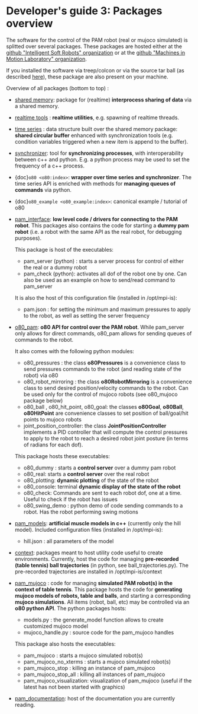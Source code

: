 # Developer's guide 3: Packages overview


The software for the control of the PAM robot (real or mujoco simulated) is splitted over several packages.
These packages are hosted either at the [github "Intelligent Soft Robots" organization](https://github.com/intelligent-soft-robots)
or at the [github "Machines in Motion Laboratory" organization](https://github.com/machines-in-motion).

If you installed the software via treep/colcon or via the source tar ball (as described [here](A1_overview_and_installation)), these package are also present on your machine.

Overview of all packages (bottom to top) :

- [shared memory](https://github.com/machines-in-motion/shared_memory): package for (realtime) **interprocess sharing of data** via a shared memory.

- [realtime tools](https://github.com/machines-in-motion/real_time_tools) : **realtime utilities**, e.g. spawning of realtime threads.

- [time series](https://github.com/machines-in-motion/time_series) : data structure built over the shared memory package: **shared circular buffer** enhanced with synchronization tools (e.g. condition variables triggered when a new item is append to the buffer).

- [synchronizer](https://github.com/intelligent-soft-robots/synchronizer): tool for **synchronizing processes**, with interoperability between c++ and python. E.g. a python process may be used to set the frequency of a c++ process.

- {doc}`o80 <o80:index>`: **wrapper over time series and synchronizer**. The time series API is enriched with methods for **managing queues of commands** via python.

- {doc}`o80_example <o80_example:index>`: canonical example / tutorial of o80

- [pam_interface](https://github.com/intelligent-soft-robots/pam_interface): **low level code / drivers for connecting to the PAM robot**. This packages also contains the code for starting a **dummy pam robot** (i.e. a robot with the same API as the real robot, for debugging purposes).

  This package is host of the executables:

  - pam_server (python) : starts a server process for control of either the real or a dummy robot
  - pam_check (python): activates all dof of the robot one by one. Can also be used as an example on how to send/read command to pam_server

  It is also the host of this configuration file (installed in /opt/mpi-is):

  - pam.json : for setting the minimum and maximum pressures to apply to the robot, as well as setting the server frequency

- [o80_pam](https://github.com/intelligent-soft-robots/o80_pam): **o80 API for control over the PAM robot**. While pam_server only allows for direct commands, o80_pam allows for sending queues of commands to the robot.

  It also comes with the following python modules:

  - o80_pressures : the class **o80Pressures** is a convenience class to send pressures commands to the robot (and reading state of the robot) via o80
  - o80_robot_mirroring : the class **o80RobotMirroring** is a convenience class to send desired position/velocity commands to the robot. Can be used only for the control of mujoco robots (see o80_mujoco package below)
  - o80_ball , o80_hit_point, o80_goal: the classes **o80Goal**, **o80Ball**, **o80HitPoint** are convenience classes to set position of ball/goal/hit points to mujoco robots
  - joint_position_controller: the class **JointPositionController** implements a PID controller that will compute the control pressures to apply to the robot to reach a desired robot joint posture (in terms of radians for each dof).

  This package hosts these executables:

  - o80_dummy : starts a **control server** over a dummy pam robot
  - o80_real: starts a **control server** over the real robot
  - o80_plotting: **dynamic plotting** of the state of the robot
  - o80_console: terminal **dynamic display of the state of the robot**
  - o80_check: Commands are sent to each robot dof, one at a time. Useful to check if the robot has issues
  - o80_swing_demo : python demo of code sending commands to a robot. Has the robot performing swing motions

- [pam_models](https://github.com/intelligent-soft-robots/pam_models): **artificial muscle models in c++** (currently only the hill model). Included configuration files (installed in /opt/mpi-is):

  - hill.json : all parameters of the model

- [context](https://github.com/intelligent-soft-robots/context): packages meant to host utility code useful to create environments. Currently, host the code for managing **pre-recorded (table tennis) ball trajectories** (in python, see ball_trajectories.py). The pre-recorded trajectories are installed in /opt/mpi-is/context

- [pam_mujoco](https://github.com/intelligent-soft-robots/pam_mujoco) : code for managing **simulated PAM robot(s) in the context of table tennis**. This package hosts the code for **generating mujoco models of robots, table and balls**, and starting a corresponding **mujoco simulations**. All items (robot, ball, etc) may be controlled via an **o80 python API**.
The python packages hosts:

  - models.py : the generate_model function allows to create customized mujoco model
  - mujoco_handle.py : source code for the pam_mujoco handles

  This package also hosts the executables:

  - pam_mujoco : starts a mujoco simulated robot(s)
  - pam_mujoco_no_xterms : starts a mujoco simulated robot(s)
  - pam_mujoco_stop : killing an instance of pam_mujoco
  - pam_mujoco_stop_all : killing all instances of pam_mujoco
  - pam_mujoco_visualization: visualization of pam_mujoco (useful if the latest has not been started with graphics)


- [pam_documentation](https://github.com/intelligent-soft-robots/pam_documentation): host of the documentation you are currently reading.
